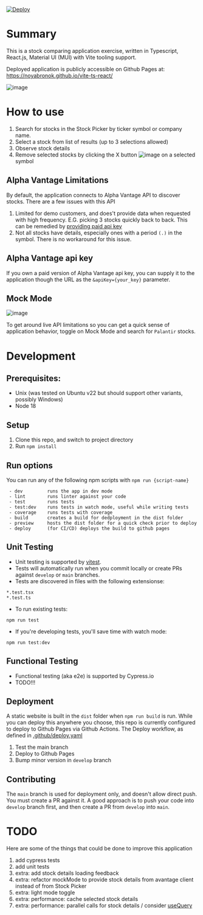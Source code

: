 [![Deploy](https://github.com/Noyabronok/vite-ts-react/actions/workflows/deploy.yaml/badge.svg?branch=main)](https://github.com/Noyabronok/vite-ts-react/actions/workflows/deploy.yaml)

# Summary

This is a stock comparing application exercise, written in Typescript, React.js,  Material UI (MUI) with Vite tooling support.

Deployed application is publicly accessible on Github Pages at:  
https://noyabronok.github.io/vite-ts-react/

![image](https://user-images.githubusercontent.com/1195319/219965728-60430281-fcf8-419a-b48a-30eed49ebcdc.png)


# How to use

1. Search for stocks in the Stock Picker by ticker symbol or company name.
1. Select a stock from list of results (up to 3 selections allowed)
1. Observe stock details
1. Remove selected stocks by clicking the X button ![image](https://user-images.githubusercontent.com/1195319/219965605-33bc6cf8-0ea9-4f4b-964d-5ac22eb37328.png)
 on a selected symbol

## Alpha Vantage Limitations
By default, the application connects to Alpha Vantage API to discover stocks.  There are a few issues with this API

1. Limited for demo customers, and does't provide data when requested with high frequency.  E.G. picking 3 stocks quickly back to back.  This can be remedied by [providing paid api key](#alpha-vantage-api-key)
1. Not all stocks have details, especially ones with a period `(.)` in the symbol.  There is no workaround for this issue.

## Alpha Vantage api key
If you own a paid version of Alpha Vantage api key, you can supply it to the application though the URL as the `&apiKey={your_key}` parameter.

## Mock Mode

![image](https://user-images.githubusercontent.com/1195319/219965648-1a327121-b1b9-4eb3-a38a-07934231de73.png)

To get around live API limitations so you can get a quick sense of application behavior, toggle on Mock Mode and search for `Palantir` stocks.

# Development
## Prerequisites: 
- Unix (was tested on Ubuntu v22 but should support other variants, possibly Windows)
- Node 18

## Setup
1. Clone this repo, and switch to project directory
1. Run `npm install`

## Run options
You can run any of the following npm scripts with `npm run {script-name}`  
```
 - dev         runs the app in dev mode
 - lint        runs linter against your code
 - test        runs tests
 - test:dev    runs tests in watch mode, useful while writing tests
 - coverage    runs tests with coverage
 - build       creates a build for dedployment in the dist folder
 - preview     hosts the dist folder for a quick check prior to deploy
 - deploy      (for CI/CD) deploys the build to github pages 
```

## Unit Testing
- Unit testing is supported by [vitest](https://vitest.dev/).  
- Tests will automatically run when you commit locally or create PRs against `develop` or `main` branches.  
- Tests are discovered in files with the following extensionse:  
 ```
 *.test.tsx
 *.test.ts
 ```

- To run existing tests:
```
npm run test
```
- If you're developing tests, you'll save time with watch mode:
```
npm run test:dev
```

## Functional Testing

- Functional testing (aka e2e) is supported by Cypress.io
- TODO!!!

## Deployment
A static website is built in the `dist` folder when `npm run build` is run.  While you can deploy this anywhere you choose, this repo is currently configured to deploy to Github Pages via Github Actions.  The Deploy workflow, as defined in [.github/deploy.yaml](.github/deploy.yaml)
1. Test the main branch  
1. Deploy to Github Pages  
1. Bump minor version in `develop` branch

## Contributing
The `main` branch is used for deployment only, and doesn't allow direct push.  You must create a PR against it.  A good approach is to push your code into `develop` branch first, and then create a PR from `develop` into `main`.

# TODO
Here are some of the things that could be done to improve this application
1. add cypress tests
1. add unit tests
1. extra: add stock details loading feedback
1. extra: refactor mockMode to provide stock details from avantage client instead of from Stock Picker
1. extra: light mode toggle
1. extra: performance: cache selected stock details
1. extra: performance: parallel calls for stock details / consider [useQuery](https://tanstack.com/query/v4/docs/react/reference/useQuery)

